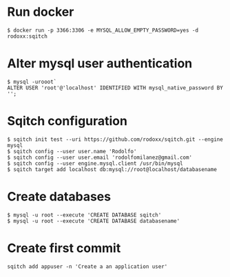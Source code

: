 # Run docker 
```
$ docker run -p 3366:3306 -e MYSQL_ALLOW_EMPTY_PASSWORD=yes -d rodoxx:sqitch
```

# Alter mysql user authentication

```
$ mysql -urooot`
ALTER USER 'root'@'localhost' IDENTIFIED WITH mysql_native_password BY '';
```

# Sqitch configuration

```
$ sqitch init test --uri https://github.com/rodoxx/sqitch.git --engine mysql
$ sqitch config --user user.name 'Rodolfo'
$ sqitch config --user user.email 'rodolfomilanez@gmail.com'
$ sqitch config --user engine.mysql.client /usr/bin/mysql
$ sqitch target add localhost db:mysql://root@localhost/databasename
```

# Create databases

```
$ mysql -u root --execute 'CREATE DATABASE sqitch'
$ mysql -u root --execute 'CREATE DATABASE databasename'
```

# Create first commit 

```
sqitch add appuser -n 'Create a an application user'
```


